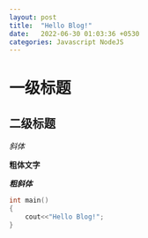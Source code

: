 ```yaml
---
layout: post
title:  "Hello Blog!"
date:   2022-06-30 01:03:36 +0530
categories: Javascript NodeJS
---
```

# 一级标题

## 二级标题

*斜体*

**粗体文字**

***粗斜体***
```C
int main()
{
    cout<<"Hello Blog!";
}
```



